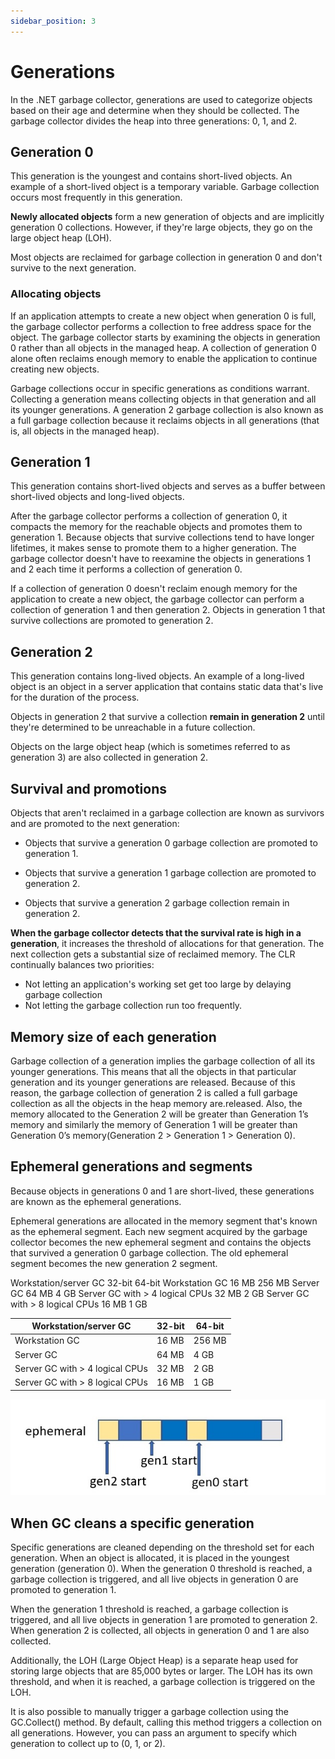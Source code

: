 ```yaml
---
sidebar_position: 3
---
```


# Generations

In the .NET garbage collector, generations are used to categorize objects based on their age and determine when they should be collected. The garbage collector divides the heap into three generations: 0, 1, and 2.

## Generation 0

This generation is the youngest and contains short-lived objects. An example of a short-lived object is a temporary variable. Garbage collection occurs most frequently in this generation.

**Newly allocated objects** form a new generation of objects and are implicitly generation 0 collections. However, if they're large objects, they go on the large object heap (LOH).

Most objects are reclaimed for garbage collection in generation 0 and don't survive to the next generation.

### Allocating objects

If an application attempts to create a new object when generation 0 is full, the garbage collector performs a collection to free address space for the object. The garbage collector starts by examining the objects in generation 0 rather than all objects in the managed heap. A collection of generation 0 alone often reclaims enough memory to enable the application to continue creating new objects.

Garbage collections occur in specific generations as conditions warrant. Collecting a generation means collecting objects in that generation and all its younger generations. A generation 2 garbage collection is also known as a full garbage collection because it reclaims objects in all generations (that is, all objects in the managed heap).

## Generation 1

This generation contains short-lived objects and serves as a buffer between short-lived objects and long-lived objects.

After the garbage collector performs a collection of generation 0, it compacts the memory for the reachable objects and promotes them to generation 1. Because objects that survive collections tend to have longer lifetimes, it makes sense to promote them to a higher generation. The garbage collector doesn't have to reexamine the objects in generations 1 and 2 each time it performs a collection of generation 0.

If a collection of generation 0 doesn't reclaim enough memory for the application to create a new object, the garbage collector can perform a collection of generation 1 and then generation 2. Objects in generation 1 that survive collections are promoted to generation 2.

## Generation 2

This generation contains long-lived objects. An example of a long-lived object is an object in a server application that contains static data that's live for the duration of the process.

Objects in generation 2 that survive a collection **remain in generation 2** until they're determined to be unreachable in a future collection.

Objects on the large object heap (which is sometimes referred to as generation 3) are also collected in generation 2.

## Survival and promotions

Objects that aren't reclaimed in a garbage collection are known as survivors and are promoted to the next generation:

* Objects that survive a generation 0 garbage collection are promoted to generation 1.

* Objects that survive a generation 1 garbage collection are promoted to generation 2.

* Objects that survive a generation 2 garbage collection remain in generation 2.

**When the garbage collector detects that the survival rate is high in a generation**, it increases the threshold of allocations for that generation. The next collection gets a substantial size of reclaimed memory. The CLR continually balances two priorities: 

* Not letting an application's working set get too large by delaying garbage collection 
* Not letting the garbage collection run too frequently.

## Memory size of each generation

Garbage collection of a generation implies the garbage collection of all its younger generations. This means that all the objects in that particular generation and its younger generations are released. Because of this reason, the garbage collection of generation 2 is called a full garbage collection as all the objects in the heap memory are.released. Also, the memory allocated to the Generation 2 will be greater than Generation 1’s memory and similarly the memory of Generation 1 will be greater than Generation 0’s memory(Generation 2 > Generation 1 > Generation 0).

## Ephemeral generations and segments

Because objects in generations 0 and 1 are short-lived, these generations are known as the ephemeral generations.

Ephemeral generations are allocated in the memory segment that's known as the ephemeral segment. Each new segment acquired by the garbage collector becomes the new ephemeral segment and contains the objects that survived a generation 0 garbage collection. The old ephemeral segment becomes the new generation 2 segment.

Workstation/server GC	32-bit	64-bit
Workstation GC	16 MB	256 MB
Server GC	64 MB	4 GB
Server GC with > 4 logical CPUs	32 MB	2 GB
Server GC with > 8 logical CPUs	16 MB	1 GB

| Workstation/server GC           | 32-bit | 64-bit |
|---------------------------------|--------|--------|
| Workstation GC                  | 16 MB  | 256 MB |
| Server GC                       | 64 MB  | 4 GB   |
| Server GC with > 4 logical CPUs | 32 MB  | 2 GB   |
| Server GC with > 8 logical CPUs | 16 MB  | 1 GB   |

![Ephemeral](./img/dpad-segment-2-1.jpg)

## When GC cleans a specific generation

Specific generations are cleaned depending on the threshold set for each generation. When an object is allocated, it is placed in the youngest generation (generation 0). When the generation 0 threshold is reached, a garbage collection is triggered, and all live objects in generation 0 are promoted to generation 1.

When the generation 1 threshold is reached, a garbage collection is triggered, and all live objects in generation 1 are promoted to generation 2. When generation 2 is collected, all objects in generation 0 and 1 are also collected.

Additionally, the LOH (Large Object Heap) is a separate heap used for storing large objects that are 85,000 bytes or larger. The LOH has its own threshold, and when it is reached, a garbage collection is triggered on the LOH.

It is also possible to manually trigger a garbage collection using the GC.Collect() method. By default, calling this method triggers a collection on all generations. However, you can pass an argument to specify which generation to collect up to (0, 1, or 2).